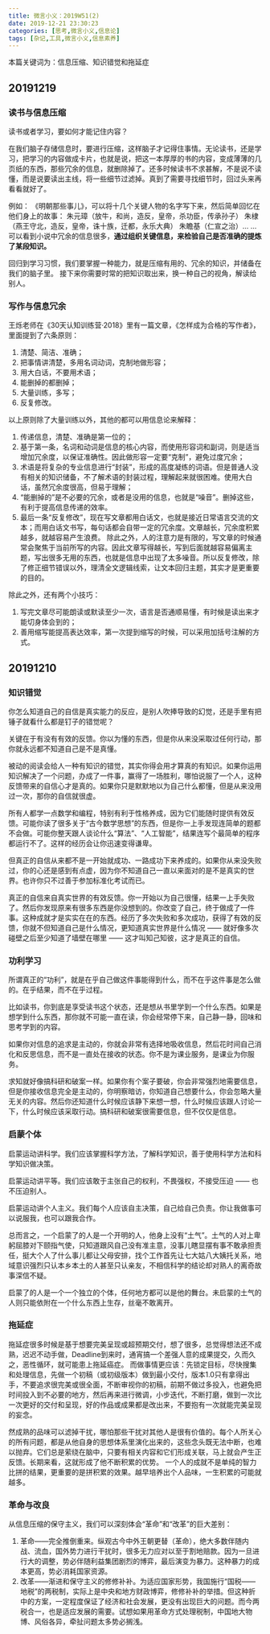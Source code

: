```yaml
---
title: 微言小义：2019W51(2)
date: 2019-12-21 23:30:23
categories: [思考,微言小义,信息论]
tags: [杂记,工具,微言小义,信息素养]
---
```


本篇关键词为：信息压缩、知识错觉和拖延症

<!-- more -->

## 20191219

### 读书与信息压缩

读书或者学习，要如何才能记住内容？

在我们脑子存储信息时，要进行压缩，这样脑子才记得住事情。无论读书，还是学习，把学习的内容做成卡片，也就是说，把这一本厚厚的书的内容，变成薄薄的几页纸的东西，那些冗余的信息，就删除掉了。还多时候读书不求甚解，不是说不读懂，而是说要读出主线，将一些细节过滤掉。真到了需要寻找细节时，回过头来再看看就好了。

例如： 《明朝那些事儿》，可以将十几个关键人物的名字写下来，然后简单回忆在他们身上的故事： 朱元璋（放牛，和尚，造反，皇帝，杀功臣，传承孙子） 朱棣（燕王守北，造反，皇帝，诛十族，迁都，永乐大典） 朱瞻基（仁宣之治）... ... 可以看到小说中冗余的信息很多，**通过组织关键信息，来检验自己是否准确的提炼了某段知识。**

回归到学习习惯，我们要掌握一种能力，就是压缩有用的、冗余的知识，并储备在我们的脑子里。 接下来你需要时常的把知识取出来，换一种自己的视角，解读给别人。

### 写作与信息冗余

王烁老师在《30天认知训练营·2018》里有一篇文章，《怎样成为合格的写作者》，里面提到了六条原则：

1. 清楚、简洁、准确；
2. 把事情讲清楚，多用名词动词，克制地做形容；
3. 用大白话，不要用术语；
4. 能删掉的都删掉；
5. 大量训练，多写；
6. 反复修改。

以上原则除了大量训练以外，其他的都可以用信息论来解释：

1. 传递信息，清楚、准确是第一位的；
2. 基于第一条，名词和动词是信息的核心内容，而使用形容词和副词，则是适当增加冗余度，以保证准确性。因此做形容一定要“克制”，避免过度冗余；
3. 术语是将复杂的专业信息进行“封装”，形成的高度凝练的词语。但是普通人没有相关的知识储备，不了解术语的封装过程，理解起来就很困难。使用大白话，虽然冗余度很高，但易于理解；
4. “能删掉的”是不必要的冗余，或者是没用的信息，也就是“噪音”。删掉这些，有利于提高信息传递的效率。
5. 最后一条“反复修改”，现在写文章都用白话文，也就是接近日常语言交流的文本；而用白话文书写，每句话都会自带一定的冗余度。文章越长，冗余度积累越多，就越容易产生浪费。 除此之外，人的注意力是有限的，写文章的时候通常会聚焦于当前所写的内容。因此文章写得越长，写到后面就越容易偏离主题，写出很多无用的东西，也就是信息中出现了太多噪音。所以反复修改，除了修正细节错误以外，理清全文逻辑线索，让文本回归主题，其实才是更重要的目的。

除此之外，还有两个小技巧：

1. 写完文章尽可能朗读或默读至少一次，语言是否通顺易懂，有时候是读出来才能切身体会到的；
2. 善用缩写能提高表达效率，第一次提到缩写的时候，可以采用加括号注解的方式。

## 20191210

### 知识错觉

你怎么知道自己的自信是真实能力的反应，是别人吹捧导致的幻觉，还是手里有把锤子就看什么都是钉子的错觉呢？

关键在于有没有有效的反馈。你以为懂的东西，但是你从来没采取过任何行动，那你就永远都不知道自己是不是真懂。

被动的阅读会给人一种有知识的错觉，其实你得会用才算真的有知识。如果你运用知识解决了一个问题，办成了一件事，赢得了一场胜利，哪怕说服了一个人，这种反馈带来的自信心才是真的。如果你只是默默地以为自己什么都懂，但是从来没用过一次，那你的自信就很虚。

所有人都学一点数学和编程，特别有利于性格养成，因为它们能随时提供有效反馈。可能你读了很多关于“古今数学思想”的东西，但是你一上手发现连简单的题都不会做。可能你整天跟人谈论什么“算法”、“人工智能”，结果连写个最简单的程序都运行不了。这样的经历会让你迅速变得谦卑。

但真正的自信从来都不是一开始就成功、一路成功下来养成的。如果你从来没失败过，你的心还是感到有点虚，因为你不知道自己一直以来面对的是不是真实的世界。也许你只不过善于参加标准化考试而已。

真正的自信来自真实世界的有效反馈。你一开始以为自己很懂，结果一上手失败了。然后你发现原来有很多东西是你没想到的。你改变了自己，终于做成了一件事。这种成就才是实实在在的东西。经历了多次失败和多次成功，获得了有效的反馈，你就不但知道自己是什么情况，更知道真实世界是什么情况 —— 就好像多次碰壁之后至少知道了墙壁在哪里 —— 这才叫知己知彼，这才是真正的自信。

### 功利学习

所谓真正的“功利”，就是在乎自己做这件事能得到什么，而不在乎这件事是怎么做的。在乎结果，而不在乎过程。

比如读书，你到底是享受读书这个状态，还是想从书里学到一个什么东西。如果是想学到什么东西，那你就不可能一直在读，你会经常停下来，自己静一静，回味和思考学到的内容。

如果你对信息的追求是主动的，你就会非常有选择地吸收信息，然后花时间自己消化和反思信息，而不是一直处在接收的状态。你不是为课业服务，是课业为你服务。

求知就好像搞科研和破案一样。如果你有个案子要破，你会非常强烈地需要信息，但是你接收信息完全是主动的，你明察暗访，你知道自己想要什么，你会忽略大量无关的内容。然后你还知道什么时候应该静下来想一想，什么时候应该跟人讨论一下，什么时候应该采取行动。搞科研和破案很需要信息，但不仅仅是信息。

### 启蒙个体

启蒙运动讲科学。我们应该掌握科学方法，了解科学知识，善于使用科学方法和科学知识做决策。

启蒙运动讲平等。我们应该敢于主张自己的权利，不畏强权，不接受压迫 —— 也不压迫别人。

启蒙运动讲个人主义。我们每个人应该自主决策，自己给自己负责。你让我做事可以说服我，也可以跟我合作。

总而言之，一个启蒙了的人是一个开明的人，他身上没有“土气”。土气的人对上卑躬屈膝对下颐指气使，只知道跟风自己没有准主意，没事儿瞎显摆有事不敢承担责任，挺大个人了什么事儿都让父母安排，找个工作首先让七大姑八大姨托关系，地域意识强烈只认本乡本土的人甚至只认亲友，不相信科学的结论却对熟人的离奇故事深信不疑。

启蒙了的人是一个一个独立的个体，任何地方都可以是他的舞台。未启蒙的土气的人则只能依附在一个什么东西上生存，丝毫不敢离开。

### 拖延症

拖延症很多时候是基于想要完美呈现或超预期交付，想了很多，总觉得想法还不成熟，迟迟不动手做，Deadline到来时，通宵搞一个差强人意的成果提交，久而久之，恶性循环，就可能患上拖延癌症。 而做事情更应该：先锁定目标，尽快搜集和处理信息，先做一个初稿（或初级版本）做到最小交付，版本1.0只有拿得出手，不要追求很完美或很全面，不断审视你的初稿，前期不做过多投入，也避免把时间投入到不必要的地方，然后再来进行微调，小步迭代，不断打磨，做到一次比一次更好的交付和呈现，好的作品或成果都是改出来，不要抱有一次就能完美呈现的妄念。

然成熟的品味可以滤掉干扰，哪怕那些干扰对其他人是很有价值的。每个人所关心的所有问题，都是从他自身的思想体系里演化出来的，这些念头既无法中断，也难以抛弃。它们总是萦绕在脑中，只要有相关内容和它们形成关联，马上就会产生正反馈。长期来看，这就形成了他不断积累的优势。 一个人的成就不是单纯的智力比拼的结果，更重要的是拼积累的效果。越早培养出个人品味，一生积累的可能就越多。

### 革命与改良

从信息压缩的保守主义，我们可以深刻体会“革命”和“改革”的巨大差别：

1. 革命——完全推倒重来。纵观古今中外王朝更替（革命），绝大多数伴随内战、流血，国外势力进行干扰时，很多无力应对以至于割地赔款。因为一旦进行大的调整，势必伴随利益集团剧烈的博弈，最后演变为暴力。这种暴力的成本更高，势必消耗国家资源。
2. 改革——渐进和保守主义的修修补补。为适应国家形势，我国施行“国税——地税”的两税制，实际上是中央和地方财政博弈，修修补补的举措。但这种折中的方案，一定程度保证了经济和社会发展，更没有出现巨大的问题。而今两税合一，也是适应发展的需要。试想如果用革命方式处理税制，中国地大物博、风俗各异，牵扯问题太多势必搁浅。
